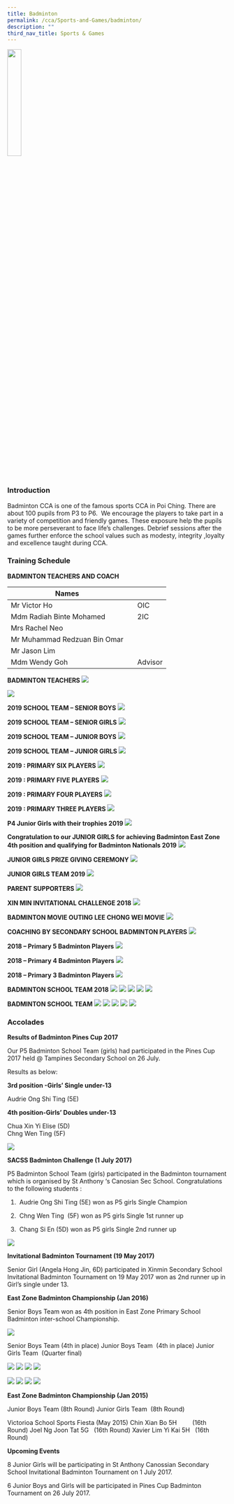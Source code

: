 ```yaml
---
title: Badminton
permalink: /cca/Sports-and-Games/badminton/
description: ""
third_nav_title: Sports & Games
---
```

<img src="/images/badminton_pcs.png" 
     style="width:25%">
		 
### Introduction


Badminton CCA is one of the famous sports CCA in Poi Ching. There are about 100 pupils from P3 to P6.  We encourage the players to take part in a variety of competition and friendly games. These exposure help the pupils to be more perseverant to face life’s challenges. Debrief sessions after the games further enforce the school values such as modesty, integrity ,loyalty and excellence taught during CCA.

### Training Schedule     


**BADMINTON TEACHERS AND COACH**



| Names |  | |
| -------- | -------- | -------- |
| Mr Victor Ho  |    | OIC     |
| Mdm Radiah Binte Mohamed  |    | 2IC     |
| Mrs Rachel Neo  |    |     |
| Mr Muhammad Redzuan Bin Omar  |    | 
| Mr Jason Lim |    |     |
| Mdm Wendy Goh |    |  Advisor   |


**BADMINTON TEACHERS**
![](/images/badminton_trs-e1550725420510.jpg)

![](/images/Badminton-teachers-1350x1013.jpg)

**2019 SCHOOL TEAM – SENIOR BOYS**
![](/images/bm_srboys.jpg)

**2019 SCHOOL TEAM – SENIOR GIRLS**
![](/images/bm_srgirls.jpg)

**2019 SCHOOL TEAM – JUNIOR BOYS**
![](/images/bm_jrboys.jpg)

**2019 SCHOOL TEAM – JUNIOR GIRLS**
![](/images/bm_jrgirls.jpg)

**2019 : PRIMARY SIX PLAYERS**
![](/images/bm_p6players.jpg)

**2019 : PRIMARY FIVE PLAYERS**
![](/images/bm_p5players.jpg)

**2019 : PRIMARY FOUR PLAYERS**
![](/images/bm_p4players.jpg)

**2019 : PRIMARY THREE PLAYERS**
![](/images/bm_p3players.jpg)

**P4 Junior Girls with their trophies 2019**
![](/images/P4-Junior-Girls-with-their-trophies.jpg)

**Congratulation to our JUNIOR GIRLS for achieving Badminton East Zone 4th position and qualifying for Badminton Nationals 2019**
![](/images/bm_4thpost.jpg)

**JUNIOR GIRLS PRIZE GIVING CEREMONY**
![](/images/bm_jrprize.jpg)

**JUNIOR GIRLS TEAM 2019**
![](/images/bm_jrgirlsteam.jpg)

**PARENT SUPPORTERS**
![](/images/bm_parents_support.jpg)

**XIN MIN INVITATIONAL CHALLENGE 2018**
![](/images/XIN-MIN-1.jpg)

**BADMINTON MOVIE OUTING LEE CHONG WEI MOVIE**
![](/images/2018-MOVIE-OUTING-1.jpg)

**COACHING BY SECONDARY SCHOOL BADMINTON PLAYERS**
![](/images/EXCHANGE-PROG.jpg)

**2018 – Primary 5 Badminton Players**
![](/images/Badminton-Level-Pictures_1.jpg)

**2018 – Primary 4 Badminton Players**
![](/images/Badminton-Level-Pictures-2-1.jpg)

**2018 – Primary 3 Badminton Players**
![](/images/Badminton-Level-Pictures-3.jpg)

**BADMINTON SCHOOL TEAM 2018**
![](/images/Badminton2.jpg)
![](/images/Badminton3.jpg)
![](/images/badmintonteam1.jpg)
![](/images/badmintonteam2.jpg)
![](/images/badmintonteam3.jpg)

**BADMINTON SCHOOL TEAM**
![](/images/teamlist1.png)
![](/images/teamlist2.png)
![](/images/Slide15.jpg)
![](/images/badminton_match.png)
![](/images/badminton_match_Gan_Eng_Seng_pri.jpg)

### Accolades

**Results of Badminton Pines Cup 2017**

Our P5 Badminton School Team (girls) had participated in the Pines Cup 2017 held @ Tampines Secondary School on 26 July.

Results as below:

**3rd position -Girls’ Single under-13**

Audrie Ong Shi Ting (5E) 

**4th position-Girls’ Doubles under-13**

Chua Xin Yi Elise (5D) <br>
Chng Wen Ting (5F)

![](/images/badminton_prize.png)

**SACSS Badminton Challenge (1 July 2017)**

P5 Badminton School Team (girls) participated in the Badminton tournament which is organised by St Anthony ‘s Canosian Sec School. Congratulations to the following students : 

1.  Audrie Ong Shi Ting (5E) won as P5 girls Single Champion 

2.  Chng Wen Ting  (5F) won as P5 girls Single 1st runner up

3.  Chang Si En (5D) won as P5 girls Single 2nd runner up

![](/images/badminton.png)

**Invitational Badminton Tournament (19 May 2017)**

Senior Girl (Angela Hong Jin, 6D) participated in Xinmin Secondary School Invitational Badminton Tournament on 19 May 2017 won as 2nd runner up in Girl’s single under 13.

**East Zone Badminton Championship (Jan 2016)**

Senior Boys Team won as 4th position in East Zone Primary School Badminton inter-school Championship.

![](/images/Slide16.jpg)

Senior Boys Team (4th in place) Junior Boys Team  (4th in place) Junior Girls Team  (Quarter final)

![](/images/slide2.png)
![](/images/Slide3.jpg)
![](/images/Slide4.jpg)
![](/images/Slide5.jpg)

![](/images/Slide1.jpg)
![](/images/Slide2.jpg)
![](/images/Slide3-1.jpg)
![](/images/Slide4-1.jpg)

**East Zone Badminton Championship (Jan 2015)**

Junior Boys Team (8th Round) Junior Girls Team  (8th Round)

Victorioa School Sports Fiesta (May 2015) Chin Xian Bo 5H         (16th Round) Joel Ng Joon Tat 5G   (16th Round) Xavier Lim Yi Kai 5H   (16th Round)

**Upcoming Events**


8 Junior Girls will be participating in St Anthony Canossian Secondary School Invitational Badminton Tournament on 1 July 2017.

6 Junior Boys and Girls will be participated in Pines Cup Badminton Tournament on 26 July 2017.